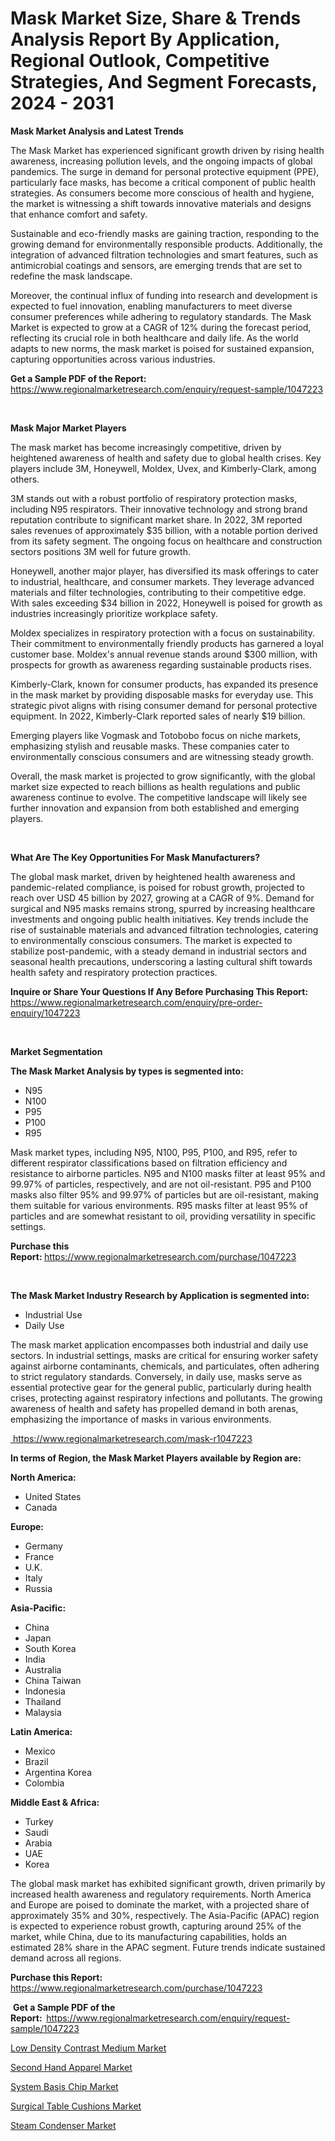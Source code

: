 <p><h1>Mask Market Size, Share & Trends Analysis Report By Application, Regional Outlook, Competitive Strategies, And Segment Forecasts, 2024 - 2031</h1></p><p><strong>Mask Market Analysis and Latest Trends</strong></p>
<p><p>The Mask Market has experienced significant growth driven by rising health awareness, increasing pollution levels, and the ongoing impacts of global pandemics. The surge in demand for personal protective equipment (PPE), particularly face masks, has become a critical component of public health strategies. As consumers become more conscious of health and hygiene, the market is witnessing a shift towards innovative materials and designs that enhance comfort and safety. </p><p>Sustainable and eco-friendly masks are gaining traction, responding to the growing demand for environmentally responsible products. Additionally, the integration of advanced filtration technologies and smart features, such as antimicrobial coatings and sensors, are emerging trends that are set to redefine the mask landscape. </p><p>Moreover, the continual influx of funding into research and development is expected to fuel innovation, enabling manufacturers to meet diverse consumer preferences while adhering to regulatory standards. The Mask Market is expected to grow at a CAGR of 12% during the forecast period, reflecting its crucial role in both healthcare and daily life. As the world adapts to new norms, the mask market is poised for sustained expansion, capturing opportunities across various industries.</p></p>
<p><strong>Get a Sample PDF of the Report:&nbsp;</strong> <a href="https://www.regionalmarketresearch.com/enquiry/request-sample/1047223">https://www.regionalmarketresearch.com/enquiry/request-sample/1047223</a></p>
<p>&nbsp;</p>
<p><strong>Mask Major Market Players</strong></p>
<p><p>The mask market has become increasingly competitive, driven by heightened awareness of health and safety due to global health crises. Key players include 3M, Honeywell, Moldex, Uvex, and Kimberly-Clark, among others.</p><p>3M stands out with a robust portfolio of respiratory protection masks, including N95 respirators. Their innovative technology and strong brand reputation contribute to significant market share. In 2022, 3M reported sales revenues of approximately $35 billion, with a notable portion derived from its safety segment. The ongoing focus on healthcare and construction sectors positions 3M well for future growth.</p><p>Honeywell, another major player, has diversified its mask offerings to cater to industrial, healthcare, and consumer markets. They leverage advanced materials and filter technologies, contributing to their competitive edge. With sales exceeding $34 billion in 2022, Honeywell is poised for growth as industries increasingly prioritize workplace safety.</p><p>Moldex specializes in respiratory protection with a focus on sustainability. Their commitment to environmentally friendly products has garnered a loyal customer base. Moldex's annual revenue stands around $300 million, with prospects for growth as awareness regarding sustainable products rises.</p><p>Kimberly-Clark, known for consumer products, has expanded its presence in the mask market by providing disposable masks for everyday use. This strategic pivot aligns with rising consumer demand for personal protective equipment. In 2022, Kimberly-Clark reported sales of nearly $19 billion.</p><p>Emerging players like Vogmask and Totobobo focus on niche markets, emphasizing stylish and reusable masks. These companies cater to environmentally conscious consumers and are witnessing steady growth.</p><p>Overall, the mask market is projected to grow significantly, with the global market size expected to reach billions as health regulations and public awareness continue to evolve. The competitive landscape will likely see further innovation and expansion from both established and emerging players.</p></p>
<p>&nbsp;</p>
<p><strong>What Are The Key Opportunities For Mask Manufacturers?</strong></p>
<p><p>The global mask market, driven by heightened health awareness and pandemic-related compliance, is poised for robust growth, projected to reach over USD 45 billion by 2027, growing at a CAGR of 9%. Demand for surgical and N95 masks remains strong, spurred by increasing healthcare investments and ongoing public health initiatives. Key trends include the rise of sustainable materials and advanced filtration technologies, catering to environmentally conscious consumers. The market is expected to stabilize post-pandemic, with a steady demand in industrial sectors and seasonal health precautions, underscoring a lasting cultural shift towards health safety and respiratory protection practices.</p></p>
<p><strong>Inquire or Share Your Questions If Any Before Purchasing This Report:</strong> <a href="https://www.regionalmarketresearch.com/enquiry/pre-order-enquiry/1047223">https://www.regionalmarketresearch.com/enquiry/pre-order-enquiry/1047223</a></p>
<p>&nbsp;</p>
<p><strong>Market Segmentation</strong></p>
<p><strong>The Mask Market Analysis by types is segmented into:</strong></p>
<p><ul><li>N95</li><li>N100</li><li>P95</li><li>P100</li><li>R95</li></ul></p>
<p><p>Mask market types, including N95, N100, P95, P100, and R95, refer to different respirator classifications based on filtration efficiency and resistance to airborne particles. N95 and N100 masks filter at least 95% and 99.97% of particles, respectively, and are not oil-resistant. P95 and P100 masks also filter 95% and 99.97% of particles but are oil-resistant, making them suitable for various environments. R95 masks filter at least 95% of particles and are somewhat resistant to oil, providing versatility in specific settings.</p></p>
<p><strong>Purchase this Report:&nbsp;</strong><a href="https://www.regionalmarketresearch.com/purchase/1047223">https://www.regionalmarketresearch.com/purchase/1047223</a></p>
<p>&nbsp;</p>
<p><strong>The Mask Market Industry Research by Application is segmented into:</strong></p>
<p><ul><li>Industrial Use</li><li>Daily Use</li></ul></p>
<p><p>The mask market application encompasses both industrial and daily use sectors. In industrial settings, masks are critical for ensuring worker safety against airborne contaminants, chemicals, and particulates, often adhering to strict regulatory standards. Conversely, in daily use, masks serve as essential protective gear for the general public, particularly during health crises, protecting against respiratory infections and pollutants. The growing awareness of health and safety has propelled demand in both arenas, emphasizing the importance of masks in various environments.</p></p>
<p><a href="https://www.regionalmarketresearch.com/mask-r1047223">&nbsp;https://www.regionalmarketresearch.com/mask-r1047223</a></p>
<p><strong>In terms of Region, the Mask Market Players available by Region are:</strong></p>
<p>
    <p> <strong> North America: </strong>
        <ul>
            <li>United States</li>
            <li>Canada</li>
        </ul>
        </p> 
    <p> <strong> Europe: </strong>
        <ul>
            <li>Germany</li>
            <li>France</li>
            <li>U.K.</li>
            <li>Italy</li>
            <li>Russia</li>
        </ul>
        </p> 
    <p> <strong> Asia-Pacific: </strong>
        <ul>
            <li>China</li>
            <li>Japan</li>
            <li>South Korea</li>
            <li>India</li>
            <li>Australia</li>
            <li>China Taiwan</li>
            <li>Indonesia</li>
            <li>Thailand</li>
            <li>Malaysia</li>
        </ul>
        </p> 
    <p> <strong> Latin America: </strong>
        <ul>
            <li>Mexico</li>
            <li>Brazil</li>
            <li>Argentina Korea</li>
            <li>Colombia</li>
        </ul>
        </p> 
    <p> <strong> Middle East & Africa: </strong>
        <ul>
            <li>Turkey</li>
            <li>Saudi</li>
            <li>Arabia</li>
            <li>UAE</li>
            <li>Korea</li>
        </ul>
    </p>
    </p>
<p><p>The global mask market has exhibited significant growth, driven primarily by increased health awareness and regulatory requirements. North America and Europe are poised to dominate the market, with a projected share of approximately 35% and 30%, respectively. The Asia-Pacific (APAC) region is expected to experience robust growth, capturing around 25% of the market, while China, due to its manufacturing capabilities, holds an estimated 28% share in the APAC segment. Future trends indicate sustained demand across all regions.</p></p>
<p><strong>Purchase this Report: </strong><a href="https://www.regionalmarketresearch.com/purchase/1047223">https://www.regionalmarketresearch.com/purchase/1047223</a></p>
<p>&nbsp;<strong>Get a Sample PDF of the Report:&nbsp;&nbsp;</strong><a href="https://www.regionalmarketresearch.com/enquiry/request-sample/1047223">https://www.regionalmarketresearch.com/enquiry/request-sample/1047223</a></p>
<p><strong></strong></p>
<p><p><a href="https://issuu.com/reportprime-2/docs/low-density-contrast-medium-market-_13425768aa96f7">Low Density Contrast Medium Market</a></p><p><a href="https://www.linkedin.com/pulse/second-hand-apparel-market-investigation-industry-evolution-ovzcf">Second Hand Apparel Market</a></p><p><a href="https://www.linkedin.com/pulse/global-system-basis-chip-market-size-trends-analysis-regional-edohf">System Basis Chip Market</a></p><p><a href="https://medium.com/@naiemislamrayan2_59990/global-surgical-table-cushions-industry-analysis-share-growth-trends-and-forecast-2024-to-2031-61d548fda93a?postPublishedType=repub">Surgical Table Cushions Market</a></p><p><a href="https://issuu.com/reportprime-2/docs/steam-condenser-market-size-2030.pp_f9b9275a5a8cb7">Steam Condenser Market</a></p></p>